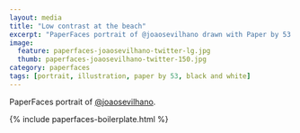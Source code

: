 ```yaml
---
layout: media
title: "Low contrast at the beach"
excerpt: "PaperFaces portrait of @joaosevilhano drawn with Paper by 53 on an iPad."
image: 
  feature: paperfaces-joaosevilhano-twitter-lg.jpg
  thumb: paperfaces-joaosevilhano-twitter-150.jpg
category: paperfaces
tags: [portrait, illustration, paper by 53, black and white]
---
```


PaperFaces portrait of [@joaosevilhano](http://twitter.com/joaosevilhano).

{% include paperfaces-boilerplate.html %}